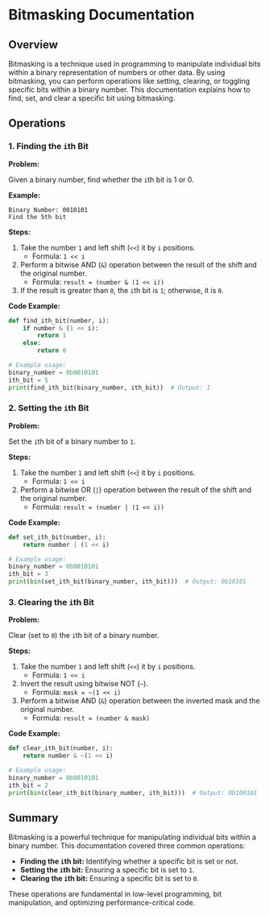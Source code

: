 # Bitmasking Documentation

## Overview

Bitmasking is a technique used in programming to manipulate individual bits within a binary representation of numbers or other data. By using bitmasking, you can perform operations like setting, clearing, or toggling specific bits within a binary number. This documentation explains how to find, set, and clear a specific bit using bitmasking.

## Operations

### 1. Finding the `i`th Bit

**Problem:**

Given a binary number, find whether the `i`th bit is 1 or 0.

**Example:**

```plaintext
Binary Number: 0010101
Find the 5th bit
```

**Steps:**

1. Take the number `1` and left shift (`<<`) it by `i` positions.
   - Formula: `1 << i`
2. Perform a bitwise AND (`&`) operation between the result of the shift and the original number.
   - Formula: `result = (number & (1 << i))`
3. If the result is greater than `0`, the `i`th bit is `1`; otherwise, it is `0`.

**Code Example:**

```python
def find_ith_bit(number, i):
    if number & (1 << i):
        return 1
    else:
        return 0

# Example usage:
binary_number = 0b0010101
ith_bit = 5
print(find_ith_bit(binary_number, ith_bit))  # Output: 1
```

### 2. Setting the `i`th Bit

**Problem:**

Set the `i`th bit of a binary number to `1`.

**Steps:**

1. Take the number `1` and left shift (`<<`) it by `i` positions.
   - Formula: `1 << i`
2. Perform a bitwise OR (`|`) operation between the result of the shift and the original number.
   - Formula: `result = (number | (1 << i))`

**Code Example:**

```python
def set_ith_bit(number, i):
    return number | (1 << i)

# Example usage:
binary_number = 0b0010101
ith_bit = 3
print(bin(set_ith_bit(binary_number, ith_bit)))  # Output: 0b10101
```

### 3. Clearing the `i`th Bit

**Problem:**

Clear (set to `0`) the `i`th bit of a binary number.

**Steps:**

1. Take the number `1` and left shift (`<<`) it by `i` positions.
   - Formula: `1 << i`
2. Invert the result using bitwise NOT (`~`).
   - Formula: `mask = ~(1 << i)`
3. Perform a bitwise AND (`&`) operation between the inverted mask and the original number.
   - Formula: `result = (number & mask)`

**Code Example:**

```python
def clear_ith_bit(number, i):
    return number & ~(1 << i)

# Example usage:
binary_number = 0b0010101
ith_bit = 2
print(bin(clear_ith_bit(binary_number, ith_bit)))  # Output: 0b100101
```

## Summary

Bitmasking is a powerful technique for manipulating individual bits within a binary number. This documentation covered three common operations:

- **Finding the `i`th bit:** Identifying whether a specific bit is set or not.
- **Setting the `i`th bit:** Ensuring a specific bit is set to `1`.
- **Clearing the `i`th bit:** Ensuring a specific bit is set to `0`.

These operations are fundamental in low-level programming, bit manipulation, and optimizing performance-critical code.